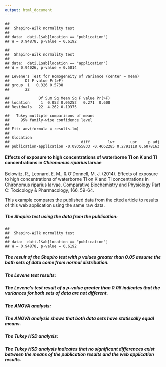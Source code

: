 ```yaml
---
output: html_document
---
```



```
## 
## 	Shapiro-Wilk normality test
## 
## data:  dati.1$ab[location == "publication"]
## W = 0.94878, p-value = 0.6192
```

```
## 
## 	Shapiro-Wilk normality test
## 
## data:  dati.1$ab[location == "application"]
## W = 0.94026, p-value = 0.5014
```

```
## Levene's Test for Homogeneity of Variance (center = mean)
##       Df F value Pr(>F)
## group  1   0.326 0.5738
##       22
```

```
##             Df Sum Sq Mean Sq F value Pr(>F)
## location     1  0.053 0.05252   0.271  0.608
## Residuals   22  4.262 0.19375
```

```
##   Tukey multiple comparisons of means
##     95% family-wise confidence level
## 
## Fit: aov(formula = results.lm)
## 
## $location
##                                diff        lwr       upr     p adj
## publication-application -0.09355833 -0.4662285 0.2791118 0.6078163
```

#### Effects of exposure to high concentrations of waterborne Tl on K and Tl concentrations in <i>Chironomus riparius</i> larvae

Belowitz, R., Leonard, E. M., & O'Donnell, M. J. (2014). Effects of exposure to high concentrations of waterborne Tl on K and Tl concentrations in Chironomus riparius larvae. Comparative Biochemistry and Physiology Part C: Toxicology & Pharmacology, 166, 59-64.

This example compares the published data from the cited article to results of this web application using the same raw data. 

##### The Shapiro test using the data from the publication:

```
## 
## 	Shapiro-Wilk normality test
## 
## data:  dati.1$ab[location == "publication"]
## W = 0.94878, p-value = 0.6192
```
##### The result of the Shapiro test with p values greater than 0.05 assume the both sets of data come from normal distribution.

##### The Levene test results:

##### The Levene's test result of a p-value greater than 0.05 indicates that the variances for both sets of data are not different.

##### The ANOVA analysis:

##### The ANOVA analysis shows that both data sets have statiscally equal means.

##### The Tukey HSD analysis:

##### The Tukey HSD analysis indicates that no significant differences exist between the means of the publication results and the web application  results. 


